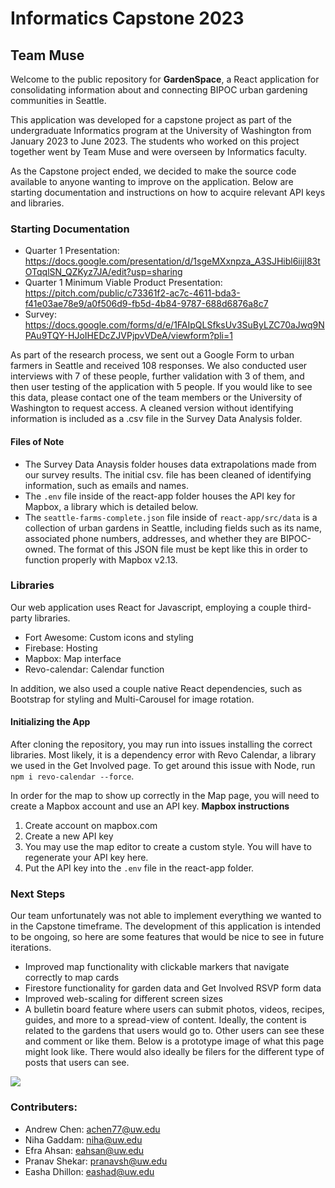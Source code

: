 # Informatics Capstone 2023
## Team Muse  

Welcome to the public repository for **GardenSpace**, a React application for consolidating information about and connecting BIPOC urban gardening communities in Seattle.

This application was developed for a capstone project as part of the undergraduate Informatics program at the University of Washington from January 2023 to June 2023. The students who worked on this project together went by Team Muse and were overseen by Informatics faculty.

As the Capstone project ended, we decided to make the source code available to anyone wanting to improve on the application. Below are starting documentation and instructions on how to acquire relevant API keys and libraries.

### Starting Documentation
- Quarter 1 Presentation: https://docs.google.com/presentation/d/1sgeMXxnpza_A3SJHibl6iijl83tOTqqlSN_QZKyz7JA/edit?usp=sharing
- Quarter 1 Minimum Viable Product Presentation: https://pitch.com/public/c73361f2-ac7c-4611-bda3-f41e03ae78e9/a0f506d9-fb5d-4b84-9787-688d6876a8c7
- Survey: https://docs.google.com/forms/d/e/1FAIpQLSfksUv3SuByLZC70aJwq9NPAu9TQY-HJoIHEDcZJVPjpvVDeA/viewform?pli=1

As part of the research process, we sent out a Google Form to urban farmers in Seattle and received 108 responses. We also conducted user interviews with 7 of these people, further validation with 3 of them, and then user testing of the application with 5 people. If you would like to see this data, please contact one of the team members or the University of Washington to request access. A cleaned version without identifying information is included as a .csv file in the Survey Data Analysis folder.

#### Files of Note

- The Survey Data Anaysis folder houses data extrapolations made from our survey results. The initial csv. file has been cleaned of identifying information, such as emails and names.
- The <code>.env</code> file inside of the react-app folder houses the API key for Mapbox, a library which is detailed below.
- The <code>seattle-farms-complete.json</code> file inside of <code>react-app/src/data</code> is a collection of urban gardens in Seattle, including fields such as its name, associated phone numbers, addresses, and whether they are BIPOC-owned. The format of this JSON file must be kept like this in order to function properly with Mapbox v2.13.


### Libraries

Our web application uses React for Javascript, employing a couple third-party libraries.
- Fort Awesome: Custom icons and styling
- Firebase: Hosting
- Mapbox: Map interface
- Revo-calendar: Calendar function

In addition, we also used a couple native React dependencies, such as Bootstrap for styling and Multi-Carousel for image rotation.

#### Initializing the App

After cloning the repository, you may run into issues installing the correct libraries. Most likely, it is a dependency error with Revo Calendar, a library we used in the Get Involved page. To get around this issue with Node, run <code>npm i revo-calendar --force</code>.

In order for the map to show up correctly in the Map page, you will need to create a Mapbox account and use an API key.
**Mapbox instructions**
1. Create account on mapbox.com
2. Create a new API key
3. You may use the map editor to create a custom style. You will have to regenerate your API key here.
4. Put the API key into the <code>.env</code> file in the react-app folder.

### Next Steps

Our team unfortunately was not able to implement everything we wanted to in the Capstone timeframe. The development of this application is intended to be ongoing, so here are some features that would be nice to see in future iterations.

- Improved map functionality with clickable markers that navigate correctly to map cards
- Firestore functionality for garden data and Get Involved RSVP form data
- Improved web-scaling for different screen sizes
- A bulletin board feature where users can submit photos, videos, recipes, guides, and more to a spread-view of content. Ideally, the content is related to the gardens that users would go to. Other users can see these and comment or like them. Below is a prototype image of what this page might look like. There would also ideally be filers for the different type of posts that users can see.
<img src="https://i.imgur.com/GVEIM1X.png" />

### Contributers: 
- Andrew Chen: achen77@uw.edu 
- Niha Gaddam: niha@uw.edu
- Efra Ahsan: eahsan@uw.edu
- Pranav Shekar: pranavsh@uw.edu
- Easha Dhillon: eashad@uw.edu
